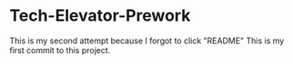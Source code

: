 # Tech-Elevator-Prework
This is my second attempt because I forgot to click "README"
This is my first commit to this project.
